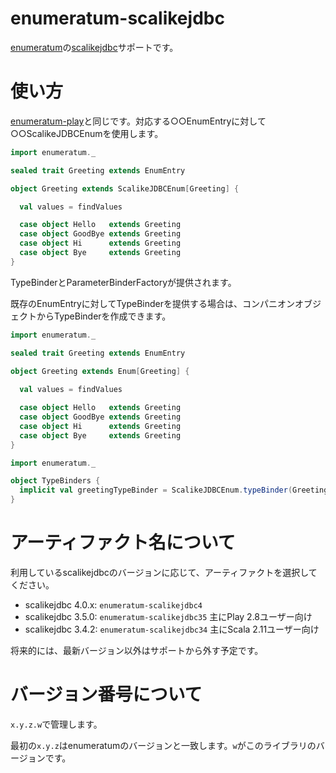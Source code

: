 # enumeratum-scalikejdbc

[enumeratum](https://github.com/lloydmeta/enumeratum)の[scalikejdbc](http://scalikejdbc.org/)サポートです。

# 使い方

[enumeratum-play](https://github.com/lloydmeta/enumeratum#play-integration)と同じです。対応する○○EnumEntryに対して○○ScalikeJDBCEnumを使用します。

```scala
import enumeratum._

sealed trait Greeting extends EnumEntry

object Greeting extends ScalikeJDBCEnum[Greeting] {

  val values = findValues

  case object Hello   extends Greeting
  case object GoodBye extends Greeting
  case object Hi      extends Greeting
  case object Bye     extends Greeting
}
```

TypeBinderとParameterBinderFactoryが提供されます。

既存のEnumEntryに対してTypeBinderを提供する場合は、コンパニオンオブジェクトからTypeBinderを作成できます。

```scala
import enumeratum._

sealed trait Greeting extends EnumEntry

object Greeting extends Enum[Greeting] {
  
  val values = findValues

  case object Hello   extends Greeting
  case object GoodBye extends Greeting
  case object Hi      extends Greeting
  case object Bye     extends Greeting
}
```

```scala
import enumeratum._

object TypeBinders {
  implicit val greetingTypeBinder = ScalikeJDBCEnum.typeBinder(Greeting)
}
```

# アーティファクト名について

利用しているscalikejdbcのバージョンに応じて、アーティファクトを選択してください。

- scalikejdbc 4.0.x: `enumeratum-scalikejdbc4`
- scalikejdbc 3.5.0: `enumeratum-scalikejdbc35` 主にPlay 2.8ユーザー向け
- scalikejdbc 3.4.2: `enumeratum-scalikejdbc34` 主にScala 2.11ユーザー向け

将来的には、最新バージョン以外はサポートから外す予定です。

# バージョン番号について

`x.y.z.w`で管理します。

最初の`x.y.z`はenumeratumのバージョンと一致します。`w`がこのライブラリのバージョンです。
